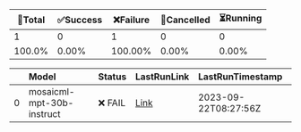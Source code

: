 🚀Total|✅Success|❌Failure|🚫Cancelled|⏳Running|
-----|-------|-------|-------|-------|
1|0|1|0|0|
100.0%|0.00%|100.00%|0.00%|0.00%|

|    | Model                     | Status   | LastRunLink                                                                     | LastRunTimestamp     |
|---:|:--------------------------|:---------|:--------------------------------------------------------------------------------|:---------------------|
|  0 | mosaicml-mpt-30b-instruct | ❌ FAIL   | [Link](https://github.com/Azure/azure-ai-model-catalog/actions/runs/6271944435) | 2023-09-22T08:27:56Z |